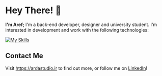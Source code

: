 # Hey There! 👋

**I'm Aref;** I'm a back-end developer, designer and university student. I'm interested in development and work with the following technologies:

[![My Skills](https://skillicons.dev/icons?i=java,py,c,cpp,spring,django)](#)

## Contact Me

Visit <https://ardastudio.ir> to find out more, or follow me on [LinkedIn](https://www.linkedin.com/in/aref-daei)!

<!---
- 👋 Hi, I’m @aref-daei
- 👀 I’m interested in ...
- 🌱 I’m currently learning ...
- 💞️ I’m looking to collaborate on ...
- 📫 How to reach me ...
- 😄 Pronouns: ...
- ⚡ Fun fact: ...
--->
